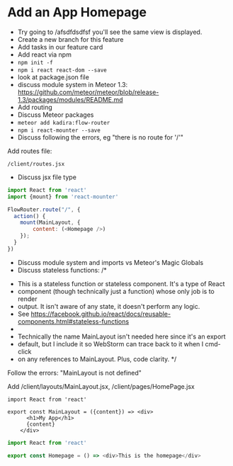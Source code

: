 # Add an App Homepage
- Try going to /afsdfdsdfsf you'll see the same view is displayed.
- Create a new branch for this feature
- Add tasks in our feature card
- Add react via npm
- ```npm init -f```
- ```npm i react react-dom --save```
- look at package.json file
- discuss module system in Meteor 1.3: https://github.com/meteor/meteor/blob/release-1.3/packages/modules/README.md
- Add routing
- Discuss Meteor packages
- ``` meteor add kadira:flow-router ```
- ``` npm i react-mounter --save ```
- Discuss following the errors, eg "there is no route for '/'"

Add routes file:

``` /client/routes.jsx ```
- Discuss jsx file type

```js
import React from 'react'
import {mount} from 'react-mounter'

FlowRouter.route("/", {
  action() {
    mount(MainLayout, {
        content: (<Homepage />)
    });
  }
})
```



- Discuss module system and imports vs Meteor's Magic Globals
- Discuss stateless functions: /*
 * This is a stateless function or stateless component. It's a type of React
 * component (though technically just a function) whose only job is to render
 * output. It isn't aware of any state, it doesn't perform any logic.
 * See https://facebook.github.io/react/docs/reusable-components.html#stateless-functions
 *
 * Technically the name MainLayout isn't needed here since it's an export
 * default, but I include it so WebStorm can trace back to it when I cmd-click
 * on any references to MainLayout. Plus, code clarity.
 */
 

Follow the errors: "MainLayout is not defined"

Add /client/layouts/MainLayout.jsx, /client/pages/HomePage.jsx

```
import React from 'react'

export const MainLayout = ({content}) => <div>
	  <h1>My App</h1>
	  {content}
	</div>
  ```
  
  ```js 
  import React from 'react'

export const Homepage = () => <div>This is the homepage</div>
```







